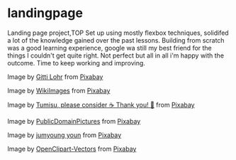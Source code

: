 # landingpage
Landing page project,TOP
Set up using mostly flexbox techniques, solidifed a lot of the knowledge gained over the past lessons.
Building from scratch was a good learning experience, google wa still my best friend for the things I couldn't get quite right.
Not perfect but all in all i'm happy with the outcome. Time to keep working and improving.












Image by <a href="https://pixabay.com/users/lohrelei-1422286/?utm_source=link-attribution&amp;utm_medium=referral&amp;utm_campaign=image&amp;utm_content=1142967">Gitti Lohr</a> from <a href="https://pixabay.com//?utm_source=link-attribution&amp;utm_medium=referral&amp;utm_campaign=image&amp;utm_content=1142967">Pixabay</a>


Image by <a href="https://pixabay.com/users/wikiimages-1897/?utm_source=link-attribution&amp;utm_medium=referral&amp;utm_campaign=image&amp;utm_content=60558">WikiImages</a> from <a href="https://pixabay.com//?utm_source=link-attribution&amp;utm_medium=referral&amp;utm_campaign=image&amp;utm_content=60558">Pixabay</a>


Image by <a href="https://pixabay.com/users/tumisu-148124/?utm_source=link-attribution&amp;utm_medium=referral&amp;utm_campaign=image&amp;utm_content=7112522">Tumisu, please consider ☕ Thank you! 🤗</a> from <a href="https://pixabay.com//?utm_source=link-attribution&amp;utm_medium=referral&amp;utm_campaign=image&amp;utm_content=7112522">Pixabay</a>


Image by <a href="https://pixabay.com/users/publicdomainpictures-14/?utm_source=link-attribution&amp;utm_medium=referral&amp;utm_campaign=image&amp;utm_content=164880">PublicDomainPictures</a> from <a href="https://pixabay.com//?utm_source=link-attribution&amp;utm_medium=referral&amp;utm_campaign=image&amp;utm_content=164880">Pixabay</a>


Image by <a href="https://pixabay.com/users/moonsword-4256323/?utm_source=link-attribution&amp;utm_medium=referral&amp;utm_campaign=image&amp;utm_content=3239709">jumyoung youn</a> from <a href="https://pixabay.com//?utm_source=link-attribution&amp;utm_medium=referral&amp;utm_campaign=image&amp;utm_content=3239709">Pixabay</a>


Image by <a href="https://pixabay.com/users/openclipart-vectors-30363/?utm_source=link-attribution&amp;utm_medium=referral&amp;utm_campaign=image&amp;utm_content=1293744">OpenClipart-Vectors</a> from <a href="https://pixabay.com//?utm_source=link-attribution&amp;utm_medium=referral&amp;utm_campaign=image&amp;utm_content=1293744">Pixabay</a>


